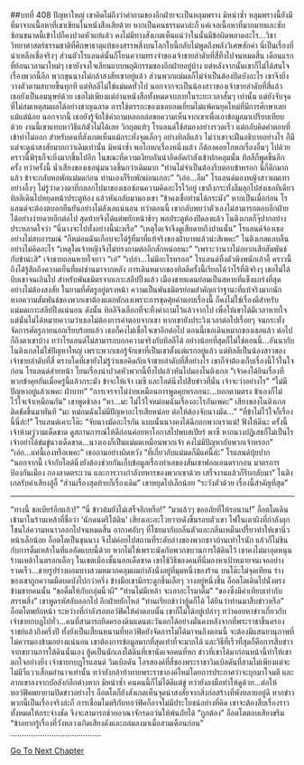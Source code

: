 ##บทที่ 408 ปัญหาใหญ่
เขาคิดไม่ถึงว่าคำถามของอีกฝ่ายจะเป็นหลุมพราง มิหนำซ้ำ หลุมพรางนี้ยังมีที่มาจากเนื้อหาที่เขาเขียนในหนังสือเสียด้วย
หากเป็นคนธรรมดาล่ะก็ แค่เจอเนื้อหาที่มากมายและซับซ้อนขนาดนี้เข้าไปก็คงปวดหัวแย่แล้ว คงไม่มีทางสังเกตเห็นแน่ว่าในนั้นมีข้อผิดพลาดอะไร...วิชาวิทยาศาสตร์ธรรมชาติที่ศึกษาธาตุแท้ของสรรพสิ่งบนโลกใบนี้กลับไม่พูดถึงพลังวิเศษสักคำ นี่เป็นเรื่องที่น่าเหลือเชื่อจริงๆ
ส่วนตัวโรแลนด์นั้นก็โยนความทรงจำของเจ้าชายลำดับที่สี่ทิ้งไปจนหมดสิ้น เดือนแรกที่ย้อนเวลามาใหม่ๆ เขายังจงใจเลียนแบบพฤติกรรมของอีกฝ่ายอยู่บ้าง แต่หลังจากนั้นเขาก็ไม่ได้สนใจเรื่องพวกนี้อีก พวกขุนนางไม่กล้าสงสัยเขาอยู่แล้ว ส่วนพวกแม่มดก็ไม่จำเป็นต้องปิดบังอะไร เขาจึงยิ่งวางตัวตามสบายขึ้นทุกที
แต่ทิลลีไม่ใช่แม่มดทั่วไป
นอกจากจะเป็นน้องสาวของเจ้าชายลำดับที่สี่แล้ว เธอยังเป็นอมนุษย์ด้วย
เธอไม่เพียงแต่อ่านหนังสือทั้งหมดจบภายในระยะเวลาสั้นๆ เท่านั้น แต่ยังจับจุดที่ไม่สมเหตุสมผลได้อย่างชาญฉลาด การใช้ตรรกะของเธอยอดเยี่ยมไม่แพ้คนยุคใหม่ที่มีการศึกษาเลยแม้แต่น้อย นอกจากนี้ เธอยังรู้จักใช้คำถามหลอกล่อขอความเห็นจากเขาเพื่อเอาข้อมูลมาเปรียบเทียบด้วย งานนี้เขาแทบหาวิธีแก้ตัวไม่ได้เลย
วิกฤตแท้ๆ
โรแลนด์ใช้สมองอย่างรวดเร็ว แต่กลับคิดคำตอบที่เข้าท่าไม่ออก สำหรับคนที่สังเกตเห็นแม้กระทั่งจุดเล็กๆ อย่างทิลลีแล้ว ไม่ว่าเขาจะฝืนอธิบายอย่างไร ก็มีแต่จะดูน่าสงสัยมากกว่าเดิมเท่านั้น มิหนำซ้ำ พอโกหกเรื่องหนึ่งแล้ว ก็ต้องคอยโกหกเรื่องอื่นๆ ไปด้วย คราวนี้พิรุธก็จะยิ่งมากขึ้นไปอีก
ในขณะที่ความเงียบอันน่าอึดอัดกำลังเข้าปกคลุมนั้น ทิลลีก็พูดขึ้นอีกครั้ง ทว่าครั้งนี้ น้ำเสียงของเธอนุ่มนวลขึ้นกว่าเดิมมาก “ท่านไม่จำเป็นต้องรีบตอบข้าหรอก นี่ก็ดึกมากแล้ว ข้าจะกลับหอพักแม่มดก่อน ท่านเองก็รีบพักผ่อนเถอะ”
“เอ่อ...อืม” โรแลนด์มองหญิงสาวผมเทาอย่างอึ้งๆ ไม่รู้ว่าดวงตาที่กลอกไปมาของเธอซ่อนความคิดอะไรไว้อยู่ เขาถึงกระทั่งลืมลุกไปส่งเธอทีเดียว
ทิลลีเดินไปหยุดหน้าประตูห้อง แล้วหันกลับมามองเขา “ข้าคงเชื่อท่านได้กระมัง”
หากเป็นเมื่อก่อน โรแลนด์จะต้องตบอกยืนยันอย่างไม่ลังเลแน่นอน ทว่าตอนนี้ เขากลับพบว่าตัวเองไม่สามารถตอบอีกฝ่ายได้อย่างง่ายดายอีกต่อไป สุดท้ายจึงได้แต่พยักหน้าช้าๆ
พอประตูห้องปิดลงแล้ว ไนติงเกลก็จุ๊ปากอย่างประหลาดใจว่า “นี่นางจะไปทั้งอย่างนี้น่ะหรือ”
“เหตุใดเจ้าจึงดูเสียดายถึงปานนั้น” โรแลนด์จ้องเธออย่างไม่สบอารมณ์
“ก็หม่อมฉันเกือบจะได้รู้ที่มาที่แท้จริงของฝ่าบาทแล้วน่ะสิเพคะ” ไนติงเกลแลบลิ้นอย่างไม่คิดอะไร “เหตุใดเจ้าหญิงจึงไม่ทรงถามต่ออีกสักหน่อยนะ”
“เพราะว่านางไม่อยากเสียสัมพันธ์กับข้าน่ะสิ” เจ้าชายถอนหายใจยาว
“เอ๋”
“เปล่า...ไม่มีอะไรหรอก” โรแลนด์ทิ้งตัวพิงพนักเก้าอี้ คราวนี้ถึงได้รู้สึกถึงความเย็นที่แผ่ซ่านมาจากหลัง การเดินหมากของทิลลีครั้งนี้เรียกได้ว่าไร้ที่ติจริงๆ เธอไม่ได้บีบเขาจนเกินไป สำหรับพันธมิตรจากเกาะสลีปปิ้งแล้ว เมืองชายแดนย่อมเป็นสหายที่แข็งแกร่งที่สุดอย่างไม่ต้องสงสัย ในยามที่ศัตรูอยู่ตรงหน้า ความเป็นพันธมิตรย่อมสำคัญกว่าฐานะที่แท้จริงมากนัก หากความสัมพันธ์ของพวกเขาต้องแตกหักลงเพราะการขุดคุ้ยคำตอบเรื่องนี้ ก็คงไม่ใช่เรื่องดีสำหรับแม่มดเกาะสลีปปิ้งแน่นอน
ดังนั้น ทิลลีจึงเลือกที่จะทิ้งคำถามไว้แล้วจากไป เพื่อให้เขาได้มีเวลาหายใจ แต่นั่นไม่ได้หมายความว่าเธอไม่ต้องการคำตอบจากเขา หากเขายังประวิงเวลาต่อไปเรื่อยๆ จนกระทั่งจัดการศัตรูภายนอกเรียบร้อยแล้ว เธอก็คงไม่เชื่อใจเขาอีกต่อไป ตอนนี้เธอเดินหมากของเธอแล้ว ต่อไปก็ถึงตาเขาบ้าง
ทว่าโรแลนด์ไม่สามารถบอกความจริงกับทิลลีได้ อย่างน้อยที่สุดก็ไม่ใช่ตอนนี้...อันนากับไนติงเกลไม่ใช่ปัญหาใหญ่ เพราะพวกเธอรู้จักเขาที่เป็นเขาตั้งแต่แรกอยู่แล้ว แต่ทิลลีเป็นน้องสาวของเจ้าชายลำดับที่สี่ ตราบใดที่เขายังไม่รู้ว่าเธอคิดกับเจ้าชายลำดับที่สี่อย่างไร เขาก็จำต้องเก็บเรื่องนี้ไว้ในใจก่อน
โรแลนด์ส่ายหน้า โยนเรื่องน่าปวดหัวพวกนี้ทิ้งไปแล้วหันไปมองไนติงเกล “เจ้าคงได้ยินเรื่องที่พวกข้าคุยกันเมื่อครู่นี้แล้วกระมัง ข้าจะให้เจ้า เมซี และไลต์นิ่งไปสืบข่าวที่นั่น เจ้าจะว่าอย่างไร”
“ไม่มีปัญหาอยู่แล้วเพคะ ฝ่าบาท”
“การเจรจาไม่ง่ายเหมือนการพูดคุยหรอกนะ...บอกตามตรง ข้าเองก็ไม่ไว้ใจเจ้าเหมือนกัน” เขาพูดช้าลง
“หา...มะ ไม่ไว้ใจหม่อมฉันเรื่องอะไรกันเพคะ” เสียงของไนติงเกลติดขัดขึ้นมาทันที “มะ หม่อมฉันไม่มีปัญหาอะไรเสียหน่อย ต่อให้ต้องจับนางมัด...”
“ที่ข้าไม่ไว้ใจก็เรื่องนี้นี่ล่ะ!” โรแลนด์เคาะโต๊ะ “จับนางมัดอะไรกัน แบบนั้นนางคงได้ฉีกอกพวกเราแน่! ฟังให้ดีนะ ครั้งนี้เจ้าห้ามวู่วามเด็ดขาด ดูสถานการณ์ให้ดีก่อนค่อยหาโอกาสไปพบสเปียร์ พาซี หากนางปฏิเสธก็ไม่เป็นไร เจ้าอย่าได้ข่มขู่นางเด็ดขาด...นางเองก็เป็นแม่มดเหมือนพวกเจ้า คงไม่มีปัญหากับพวกเจ้าหรอก”
“เอ่อ...แค่นี้เองหรือเพคะ” เธอถามอย่างผิดหวัง
“ที่เกี่ยวกับแม่มดก็มีแค่นี้ล่ะ” โรแลนด์บุ้ยปาก “นอกจากนี้ เจ้ากับไลต์นิ่งยังต้องช่วยกันเก็บข้อมูลเรื่องทำเลของสันเขาฟอลเลนดรากอน มาตรการป้องกันเมือง กองลาดตระเวน และการวางกำลังทหารของพวกเขาด้วย เสร็จงานแล้วก็รีบกลับมา”
ไนติงเกลรับคำเสียงอู้อี้
“ส่วนเรื่องสุดท้ายก็เรื่องเดิม” เขาหยุดไปเล็กน้อย “ระวังตัวด้วย เรื่องนี้สำคัญที่สุด”
**********
“ทางนี้ ขอเบียร์อีกแก้ว!”
“นี่ ข้าวต้มยังไม่เสร็จอีกหรือ!”
“มาแล้วๆ ขออภัยที่ให้รอนาน!”
อ็อตโตเดินเข้ามาในร้านเหล้าที่ชื่อว่า ‘นักดนตรีใต้ดิน’ เสียงเอะอะโวยวายดังขึ้นรอบตัวเขา ไฟในเตาผิงที่กำลังลุกโชนไล่ความหนาวออกไปจนหมดสิ้น อากาศอับๆ ที่โชยมากับกลิ่นตัวและกลิ่นเหม็นเปรี้ยวทำให้เขานิ่วหน้าเล็กน้อย อ็อตโตเป็นขุนนาง จึงไม่ค่อยไปสถานที่ระดับล่างของพวกชาวบ้านเท่าไรนัก แล้วก็ไม่ชินกับการดื่มเหล้าในที่แออัดแบบนี้ด้วย หากไม่ใช่เพราะนัดกับพวกขบวนการใต้ดินไว้ เขาคงไม่มาอุดหนุนร้านเหล้าในตรอกเล็กๆ ในเขตเมืองชั้นนอกเด็ดขาด
เขาใช้วิธีของคนที่นี่มองหาเป้าหมายจนเจออย่างรวดเร็ว...ชายรูปร่างผอมบางสวมหมวกคลุมผมกำลังนั่งอยู่ที่มุมหนึ่งของร้าน บนโต๊ะไม่จุดเทียน ร่างของเขาถูกความมืดบดบังไปกว่าครึ่ง ข้างมือเขามีกระดูกชิ้นเล็กๆ วางอยู่หนึ่งชิ้น
อ็อตโตเดินไปนั่งตรงข้ามชายคนนั้น “ขอดื่มให้กับกลุ่มนิ้วผี”
“ท่านไม่มีเหล้า จะเอาอะไรมาดื่ม”
“ของซึ่งมีค่าเทียบเท่ากับสรรพสิ่ง” เขาพูดรหัสลับออกไป
อีกฝ่ายยักไหล่ “ท่านเรียกข้าว่าฮู้ดก็ได้ ได้ยินว่าท่านมาสืบข่าวหรือ”
อ็อตโตพยักหน้า ระหว่างที่กำลังรอทอว์ฟิคให้คำตอบนั้น เขาก็ไม่ได้อยู่เปล่าๆ ทว่าคอยหาข่าวเกี่ยวกับเจ้าชายกบฏไปทั่ว...คนที่สามารถยึดครองดินแดนตะวันตกได้อย่างมั่นคงหลังจากที่พระราชาขึ้นครองราชย์แล้วถึงครึ่งปี ทั้งยังเป็นเสี้ยนหนามที่ทอว์ฟิคยังจัดการไม่ได้มาจนถึงตอนนี้ จะต้องมีแสนยานุภาพที่ไม่ควรมองข้ามอย่างแน่นอน
เขาต้องการข้อมูลมากที่สุดเท่าที่จะมากได้ และวิธีที่เร็วที่สุดก็คือการสืบข่าวจากขบวนการใต้ดินนั่นเอง
ฮู้ดเป็นนักเลงใต้ดินที่เขานัดเจอคนที่หก ข่าวที่เขาได้มาก่อนหน้านี้ทำให้เขาตกใจอย่างยิ่ง เจ้าชายกบฏโรแลนด์ วิมเบิลดัน โอรสองค์ที่สี่ของพระราชาวิมเบิลดันที่สามไม่เพียงแต่จะไม่มีวี่แววเสื่อมอำนาจเท่านั้น ทว่ายังกล้าท้าทายพระราชาองค์ใหม่โดยการประกาศว่าจะบุกมาโจมตี และลากเขาลงจากบัลลังก์อีกต่างหาก
มิหนำซ้ำ คนคนนี้ก็ไม่ได้ดีแต่ขู่ ทว่ายังลงมือทำให้ดูด้วย...ต่อให้ทอว์ฟิคพยายามปิดข่าวอย่างไร อ็อตโตก็ยังสังเกตเห็นจุดน่าสงสัยจากสิ่งก่อสร้างที่พังทลายอยู่ดี หากข่าวพวกนี้เป็นเรื่องจริงล่ะก็ การเชื่อมไมตรีกับทอว์ฟิคก็อาจไม่มีประโยชน์อย่างที่คิด เขาจะต้องสืบเรื่องราวทั้งหมดให้กระจ่างชัด จึงจะสามารถช่วยอาณาจักรดอว์นให้พ้นภัยได้
“ถูกต้อง” อ็อตโตตอบเสียงขรึม “ข้าอยากรู้เรื่องที่วังหลวงเกิดเสียงดังและถล่มลงมาเมื่อสามเดือนก่อน”
………………………………….




[Go To Next Chapter]( ./321.md)